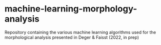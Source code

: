 # machine-learning-morphology-analysis
Repository containing the various machine learning algorithms used for the morphological analysis presented in Deger &amp; Faisst (2022, in prep)
